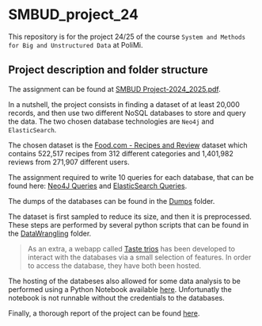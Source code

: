 # SMBUD_project_24

This repository is for the project 24/25 of the course `System and Methods for Big and Unstructured Data` at PoliMi.

## Project description and folder structure

The assignment can be found at [SMBUD Project-2024_2025.pdf](Assignment/SMBUD_Project_2024_2025.pdf).

In a nutshell, the project consists in finding a dataset of at least 20,000 records, and then use two different NoSQL databases to store and query the data. The two chosen database technologies are `Neo4j` and `ElasticSearch`.

The chosen dataset is the [Food.com - Recipes and Review](https://www.kaggle.com/datasets/irkaal/foodcom-recipes-and-reviews/data) dataset which contains 522,517 recipes from 312 different categories and 1,401,982 reviews from 271,907 different users.

The assignment required to write 10 queries for each database, that can be found here: [Neo4J Queries](Neo4J/QueriesNeo4J.md) and [ElasticSearch Queries](Elasticsearch/queriesElasticsearch.md).

The dumps of the databases can be found in the [Dumps](Dumps) folder.

The dataset is first sampled to reduce its size, and then it is preprocessed. These steps are performed by several python scripts that can be found in the [DataWrangling](DataWrangling) folder.

> As an extra, a webapp called [Taste trios](https://taste-trios-front-end.vercel.app/) has been developed to interact with the databases via a small selection of features. In order to access the database, they have both been hosted.

The hosting of the databeses also allowed for some data analysis to be performed using a Python Notebook available [here](DataAnalysis/DataAnalysis.ipynb). Unfortunatly the notebook is not runnable without the credentials to the databases.

Finally, a thorough report of the project can be found [here](Report/SMBUD_project_24_Report.pdf).
